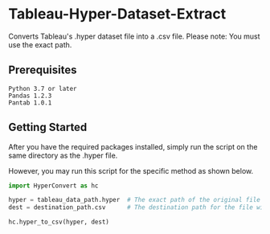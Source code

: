 # Tableau-Hyper-Dataset-Extract

Converts Tableau's .hyper dataset file into a .csv file.
Please note: You must use the exact path.

## Prerequisites
```
Python 3.7 or later
Pandas 1.2.3
Pantab 1.0.1
```

## Getting Started

After you have the required packages installed, simply run the script on the same directory as the .hyper file.

However, you may run this script for the specific method as shown below.

```python
import HyperConvert as hc

hyper = tableau_data_path.hyper  # The exact path of the original file with the .hyper extension
dest = destination_path.csv      # The destination path for the file with the .csv extension

hc.hyper_to_csv(hyper, dest)
```
